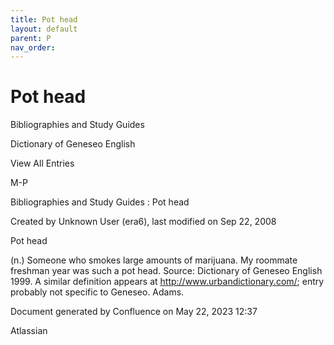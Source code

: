 ```yaml
---
title: Pot head
layout: default
parent: P
nav_order:
---
```


# Pot head

Bibliographies and Study Guides

Dictionary of Geneseo English

View All Entries

M-P

Bibliographies and Study Guides : Pot head

Created by  Unknown User (era6), last modified on Sep 22, 2008

Pot head

(n.) Someone who smokes large amounts of marijuana. My roommate freshman year was such a pot head. Source: Dictionary of Geneseo English 1999. A similar definition appears at http://www.urbandictionary.com/; entry probably not specific to Geneseo. Adams.

Document generated by Confluence on May 22, 2023 12:37

Atlassian
